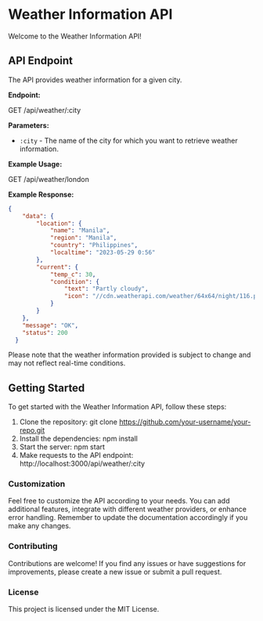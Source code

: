 # Weather Information API

Welcome to the Weather Information API!

## API Endpoint

The API provides weather information for a given city.

**Endpoint:**

GET /api/weather/:city


**Parameters:**

- `:city` - The name of the city for which you want to retrieve weather information.

**Example Usage:**

GET /api/weather/london


**Example Response:**

```json
{
    "data": {
        "location": {
            "name": "Manila",
            "region": "Manila",
            "country": "Philippines",
            "localtime": "2023-05-29 0:56"
        },
        "current": {
            "temp_c": 30,
            "condition": {
                "text": "Partly cloudy",
                "icon": "//cdn.weatherapi.com/weather/64x64/night/116.png"
            }
        }
    },
    "message": "OK",
    "status": 200
  }
```

Please note that the weather information provided is subject to change and may not reflect real-time conditions.


## Getting Started
 
To get started with the Weather Information API, follow these steps:

1. Clone the repository: git clone https://github.com/your-username/your-repo.git
2. Install the dependencies: npm install
3. Start the server: npm start
4. Make requests to the API endpoint: http://localhost:3000/api/weather/:city

### Customization

Feel free to customize the API according to your needs. You can add additional features, integrate with different weather providers, or enhance error handling. Remember to update the documentation accordingly if you make any changes.

### Contributing

Contributions are welcome! If you find any issues or have suggestions for improvements, please create a new issue or submit a pull request.

### License
This project is licensed under the MIT License.